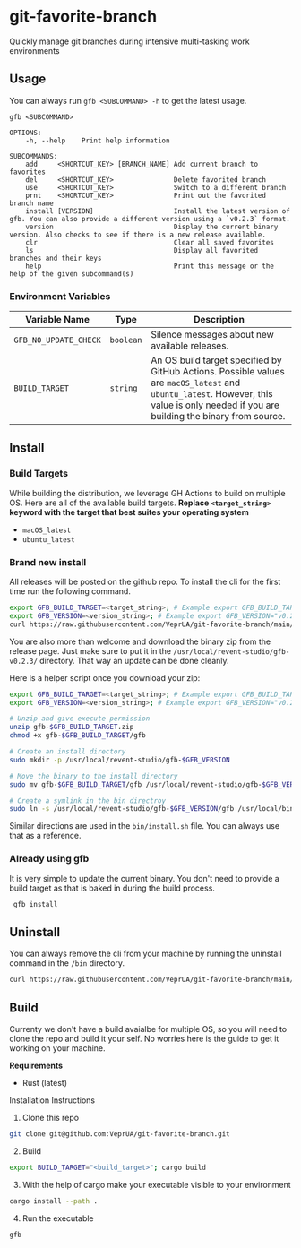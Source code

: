 # git-favorite-branch

Quickly manage git branches during intensive multi-tasking work environments

## Usage

You can always run `gfb <SUBCOMMAND> -h` to get the latest usage.

```
gfb <SUBCOMMAND>

OPTIONS:
    -h, --help    Print help information

SUBCOMMANDS:
    add     <SHORTCUT_KEY> [BRANCH_NAME] Add current branch to favorites
    del     <SHORTCUT_KEY>               Delete favorited branch
    use     <SHORTCUT_KEY>               Switch to a different branch
    prnt    <SHORTCUT_KEY>               Print out the favorited branch name
    install [VERSION]                    Install the latest version of gfb. You can also provide a different version using a `v0.2.3` format.
    version                              Display the current binary version. Also checks to see if there is a new release available.
    clr                                  Clear all saved favorites
    ls                                   Display all favorited branches and their keys
    help                                 Print this message or the help of the given subcommand(s)
```

### Environment Variables

| Variable Name         | Type      | Description                                                                                                                                                                            |
| --------------------- | --------- | -------------------------------------------------------------------------------------------------------------------------------------------------------------------------------------- |
| `GFB_NO_UPDATE_CHECK` | `boolean` | Silence messages about new available releases.                                                                                                                                         |
| `BUILD_TARGET`        | `string`  | An OS build target specified by GitHub Actions. Possible values are `macOS_latest` and `ubuntu_latest`. However, this value is only needed if you are building the binary from source. |

## Install

### Build Targets

While building the distribution, we leverage GH Actions to build on multiple OS. Here are all of the available build targets. **Replace `<target_string>` keyword with the target that best suites your operating system**

- `macOS_latest`
- `ubuntu_latest`

### Brand new install

All releases will be posted on the github repo. To install the cli for the first time run the following command.

```bash
export GFB_BUILD_TARGET=<target_string>; # Example export GFB_BUILD_TARGET="ubuntu_latest"
export GFB_VERSION=<version_string>; # Example export GFB_VERSION="v0.2.3"
curl https://raw.githubusercontent.com/VeprUA/git-favorite-branch/main/bin/install.sh | sh -s $GFB_VERSION $GFB_BUILD_TARGET
```

You are also more than welcome and download the binary zip from the release page. Just make sure to put it in the `/usr/local/revent-studio/gfb-v0.2.3/` directory. That way an update can be done cleanly.

Here is a helper script once you download your zip:

```bash
export GFB_BUILD_TARGET=<target_string>; # Example export GFB_BUILD_TARGET="ubuntu_latest"
export GFB_VERSION=<version_string>; # Example export GFB_VERSION="v0.2.3"

# Unzip and give execute permission
unzip gfb-$GFB_BUILD_TARGET.zip
chmod +x gfb-$GFB_BUILD_TARGET/gfb

# Create an install directory
sudo mkdir -p /usr/local/revent-studio/gfb-$GFB_VERSION

# Move the binary to the install directory
sudo mv gfb-$GFB_BUILD_TARGET/gfb /usr/local/revent-studio/gfb-$GFB_VERSION/gfb

# Create a symlink in the bin directroy
sudo ln -s /usr/local/revent-studio/gfb-$GFB_VERSION/gfb /usr/local/bin/gfb

```

Similar directions are used in the `bin/install.sh` file. You can always use that as a reference.

### Already using gfb

It is very simple to update the current binary. You don't need to provide a build target as that is baked in during the build process.

```bash
 gfb install
```

## Uninstall

You can always remove the cli from your machine by running the uninstall command in the `/bin` directory.

```bash
curl https://raw.githubusercontent.com/VeprUA/git-favorite-branch/main/bin/uninstall.sh | sh
```

## Build

Currenty we don't have a build avaialbe for multiple OS, so you will need to clone the repo and build it your self. No worries here is the guide to get it working on your machine.

**Requirements**

- Rust (latest)

Installation Instructions

1. Clone this repo

```bash
git clone git@github.com:VeprUA/git-favorite-branch.git
```

2. Build

```bash
export BUILD_TARGET="<build_target>"; cargo build
```

3. With the help of cargo make your executable visible to your environment

```bash
cargo install --path .
```

4. Run the executable

```bash
gfb
```
